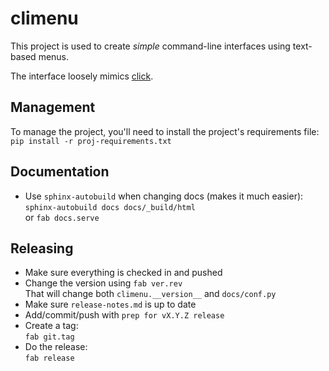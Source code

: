 # climenu

This project is used to create *simple* command-line interfaces using text-based menus.

The interface loosely mimics [click](http://click.pocoo.org).

## Management

To manage the project, you'll need to install the project's requirements file:  
`pip install -r proj-requirements.txt`

## Documentation
*   Use `sphinx-autobuild` when changing docs (makes it much easier):  
    `sphinx-autobuild docs docs/_build/html`  
    or `fab docs.serve`

## Releasing
*   Make sure everything is checked in and pushed
*   Change the version using `fab ver.rev`  
    That will change both `climenu.__version__` and `docs/conf.py`
*   Make sure `release-notes.md` is up to date
*   Add/commit/push with `prep for vX.Y.Z release`
*   Create a tag:  
    `fab git.tag`
*   Do the release:  
    `fab release`